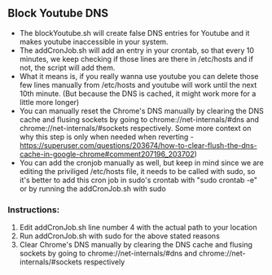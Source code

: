 ## Block Youtube DNS

- The blockYoutube.sh will create false DNS entries for Youtube and it makes youtube inaccessible in your system.  <br> 
- The addCronJob.sh will add an entry in your crontab, so that every 10 minutes, we keep checking if those lines are there in /etc/hosts and if not, the script will add them.<br>
- What it means is, if you really wanna use youtube you can delete those few lines manually from /etc/hosts and youtube will work until the next 10th minute. (But because the DNS is cached, it might work more for a little more longer) <br>
- You can manually reset the Chrome's DNS manually by clearing the DNS cache and flusing sockets by going to chrome://net-internals/#dns and chrome://net-internals/#sockets respectively. Some more context on why this step is only when needed when reverting - https://superuser.com/questions/203674/how-to-clear-flush-the-dns-cache-in-google-chrome#comment207196_203702) <br>
- You can add the cronjob manually as well, but keep in mind since we are editing the priviliged /etc/hosts file, it needs to be called with sudo, so it's better to add this cron job in sudo's crontab with "sudo crontab -e" or by running the addCronJob.sh with sudo <br>



### Instructions:

1.  Edit addCronJob.sh line number 4 with the actual path to your location
2.  Run addCronJob.sh with sudo for the above stated reasons
3.  Clear Chrome's DNS manually by clearing the DNS cache and flusing sockets by going to chrome://net-internals/#dns and chrome://net-internals/#sockets respectively
